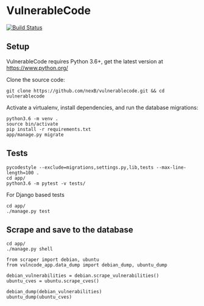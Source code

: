 # VulnerableCode

[![Build Status](https://travis-ci.org/nexB/vulnerablecode.svg?branch=develop)](https://travis-ci.org/nexB/vulnerablecode)

Setup
-----
VulnerableCode requires Python 3.6+, get the latest version at https://www.python.org/

Clone the source code:

```
git clone https://github.com/nexB/vulnerablecode.git && cd vulnerablecode
```

Activate a virtualenv, install dependencies, and run the database migrations:

```
python3.6 -m venv .
source bin/activate
pip install -r requirements.txt
app/manage.py migrate
```

Tests
-----

```
pycodestyle --exclude=migrations,settings.py,lib,tests --max-line-length=100 .
cd app/
python3.6 -m pytest -v tests/
```

For Django based tests
```
cd app/
./manage.py test
```

Scrape and save to the database
-------------------------------

```
cd app/
./manage.py shell
```

```
from scraper import debian, ubuntu
from vulncode_app.data_dump import debian_dump, ubuntu_dump

debian_vulnerabilities = debian.scrape_vulnerabilities()
ubuntu_cves = ubuntu.scrape_cves()

debian_dump(debian_vulnerabilities)
ubuntu_dump(ubuntu_cves)
```
